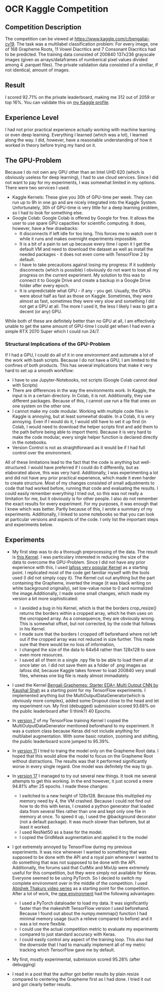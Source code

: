 # OCR Kaggle Competition

## Competition Description
The competition can be viewed at https://www.kaggle.com/c/bengaliai-cv19.
The task was a multilabel classification problem: For every image, one of 168 Grapheme Roots, 11 Vowel Diacritics and 7 Consonant Diacritics had to be predicted. The training data consisted of 200840 137x236 grayscale images (given as arrays/dataframes of numberical pixel values divided among 4 .parquet files). The private validation data consisted of a similiar, if not identical, amount of images.

## Result
I scored 92.71% on the private leaderboard, making me 312 out of 2059 or top 16%. You can validate this on [my Kaggle profile](https://www.kaggle.com/larswigger/competitions).

## Experience Level
I had not prior practical experience actually working with machine learning or even deep learning. Everything I learned (which was a lot), I learned along the way. I did, however, have a reasonable understanding of how it worked in theory before trying my hand on it.

## The GPU-Problem
Because I do not own any GPU other than an Intel UHD 620 (which is obviously useless for deep learning), I had to use cloud services. Since I did not want to pay for my experiments, I was somewhat limited in my options. There were two services I used:
* Kaggle Kernels: These give you 30h of GPU-time per week. They can run up to 9h in one go and are nicely integrated into the Kaggle System. Unfortunately, 30h of GPU-time is very little for a deep learning problem, so I had to look for something else.
* Google Colab: Google Colab is offered by Google for free. It allows the user to use spare GPU capacities for scientific computing. It does, however, have a few drawbacks: 
  + It disconnects if left idle for too long. This forces me to watch over it while it runs and makes overnight experiments impossible. 
  + It is a bit of a pain to set up because every time I open it I get the default VM and need to download the dataset as well as install the needed packages - it does not even come with TensorFlow 2 by default. 
  + I have to take precautions against losing my progress: If it suddenly disconnects (which is possible) I obviously do not want to lose all my progress on the current experiment. My solution to this was to connect it to Google Drive and create a backup in a Google Drive folder after every epoch. 
  + It is unpredictable what GPU - if any - you get. Usually, the GPUs were about half as fast as those on Kaggle. Sometimes, they were almost as fast, sometimes they were very slow and something I did not get a GPU at all. The more I used it, the less I likely I was to get a decent (or any) GPU.
  
While both of these are definitely better than no GPU at all, I am effectively unable to get the same amount of GPU-time I could get when I had even a simple RTX 2070 Super which I could run 24/7. 
  
### Structural Implications of the GPU-Problem  
If I had a GPU, I could do all of it in one environment and automate a lot of the work with bash scripts. Because I do not have a GPU, I am limited to the confines of both products. This has several implications that make it very hard to set up a smooth workflow:
+ I have to use Jupyter-Notebooks, not scripts (Google Colab cannot deal with Scripts)
+ There are differences in the way the environments work. In Kaggle, the input is in a certain directory. In Colab, it is not. Additionally, they use different packages. Because of this, I cannot use run a file that ones on one system on the other one.
+ I cannot make my code modular. Working with multiple code files in Kaggle is annoying, but at least somewhat doable. In a Colab, it is very annoying. Even if I would do it, I would still have to set it up first (in Colab, I would need to download the helper scripts first and add them to the path before being able to import them). Because it is very hard to make the code modular, every single helper function is declared directly in the notebooks.
+ Version Control is not as straightforward as it would be if I had full control over the environment.

All of these limitations lead to the fact that the code is anything but well-structured. I would have preferred if I could do it differently, but as elaborated above, this was very hard. Additionally, I was experimenting a lot and did not have any prior practical experience, which made it even harder to create structure. Most of my changes consisted of small adjustments to code that had worked before, running that code and evaluating the results. I could easily remember everything I tried out, so this was not really a limitation for me, but it obviously is for other people. I also do not remember the exact results for every experiment. For my purposes, it was enough that I knew which was better. Partly because of this, I wrote a summary of my experiments. Additionally, I linked to some notebooks so that you can look at particular versions and aspects of the code. I only list the important steps and experiments below.

## Experiments

+ My first step was to do a thorough preprocessing of the data. The result is [this Kernel](https://www.kaggle.com/larswigger/bengali-image-preprocessing). I was particulary interested in reducing the size of the data to overcome the GPU-Problem. Since I did not have any prior experience with this, I used [Iafoss very popular Kernel](https://www.kaggle.com/iafoss/image-preprocessing-128x128) as a starting point. I replicated most of the code get familiar myself with the tools used (I did not simply copy it). The Kernel cut out anything but the part containing the Grapheme, inverted the image (it was black writing on white background originally), set low-value noise to 0 and normalized the image.Additionally, I made some small changes, which made my version a bit more sophisticated: 
  + I avoided a bug in his Kernel, which is that the borders crop_resize() returns the borders within a cropped array, which he then uses on the uncropped array. As a consequence, they are obviously wrong. This is somewhat offset, but not corrected, by the code that follows in his Kernel.
  + I made sure that the borders I cropped off beforehand where not left out if the cropped array was not reduced in size further. This made sure that there would be no loss of information,
  + I changed the size of the data to 64x64 rather than 128x128 to save even more resources.
  + I saved all of them in a single .npy file to be able to load them all at once later on. I did not save them as a folder of .png images as Iafoss did, because Kaggle takes forever to load 200840 very small files, whereas one big file is ready almost immadiately.
  
+ I used the Kernel [Bengali Graphemes: Starter EDA+ Multi Output CNN by Kaushal Shah](https://www.kaggle.com/kaushal2896/bengali-graphemes-starter-eda-multi-output-cnn) as a starting point for my TensorFlow experiments. I implemented anything but the MultiOutputDataGenerator(which is obviously more complex), added some Dropout close to the head and let my experiment run. My first (debugged) submission scored 93.68% on the public leaderboard after (I think?) 40 Epochs. 
+ In [version 7](https://www.kaggle.com/larswigger/bengali-training?scriptVersionId=28793209) of my TensorFlow training Kernel I copied the MultiOutputDataGenerator mentioned beforehand to my experiment. It was a custom class because Keras did not include anything for multilabel augmentation. With some basic rotation, zooming and shifting, the public leaderboard score jumped to 95.39%.
+ In [version 11](https://www.kaggle.com/larswigger/bengali-training?scriptVersionId=28859297) I tried to traing the model only on the Grapheme Root data. I hoped that this would allow the model to focus on the Grapheme Root without distractions. The results was that it performed significantly worse in every single regard. One model was definitely the way to go.
+ In [version 17](https://www.kaggle.com/larswigger/bengali-training?scriptVersionId=29049731) I managed to try out several new things. It took me several attempts to get this working. In the end however, it just scored a mere 94.81% after 25 epochs. I made these changes:
  + I switched to a new height of 128x128. Because this multiplied my memory need by 4, the VM crashed. Because I could not find out how to do this with keras, I created a python generator that loaded data from several files rather than one and kept only one file in memory at once. To speed it up, I used the @background decorator (not a default package). It was much slower than beforem, but at least it worked.
  + I used ResNet50 as a base for the model.
  + I copied the GridMask augmentation and applied it to the model

+ I got extremely annoyed by TensorFlow during my previous experiments. It was nice whenever I wanted to something that was supposed to be done with the API and a royal pain whenever I wanted to do something that was not supposed to be done with the API. Additionally, the forums said that CutMix and MixUp were extremely useful for this competition, but they were simply not available for Keras. Everyone seemed to be using PyTorch. So I decied to switch my complete environment over in the middle of the competition. I used [Abishek Thakurs video series](https://www.youtube.com/watch?v=8J5Q4mEzRtY&list=PL98nY_tJQXZntH5WUtKB0bghZeKVIJHJc) as a starting point for the competition. After a lot of work, the [new environment](https://www.kaggle.com/larswigger/pytorch-bengali-training?scriptVersionId=29175628) had the following advantages:
  + I used a PyTorch dataloader to load my data. It was significantly faster than the makeshift TensorFlow version I used beforehand. Because I found out about the numpy.memmap() function I had minimal memory usage (such a relieve compared to before) and it was a lot more flexible.
  + I could use the actual competition metric to evaluate my experiments compared to just standard accuracy with Keras.
  + I could easily control any aspect of the training loop. This also had the downside that I had to manually implement all of my metric tracking which TensorFlow gave me by default.
  
+ My first, mostly experimental, submission scored 95.28% (after debugging)
+ I read in a post that the author got better results by plain resize compared to centering the Grapheme first as I had done. I tried it out and got clearly better results.
